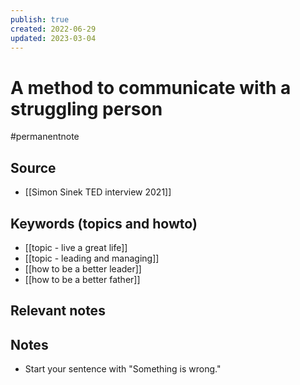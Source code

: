 ```yaml
---
publish: true
created: 2022-06-29
updated: 2023-03-04
---
```


# A method to communicate with a struggling person

#permanentnote

## Source
- [[Simon Sinek TED interview 2021]]

## Keywords (topics and howto)
- [[topic - live a great life]]
- [[topic - leading and managing]]
- [[how to be a better leader]]
- [[how to be a better father]]

## Relevant notes

## Notes
- Start your sentence with "Something is wrong."